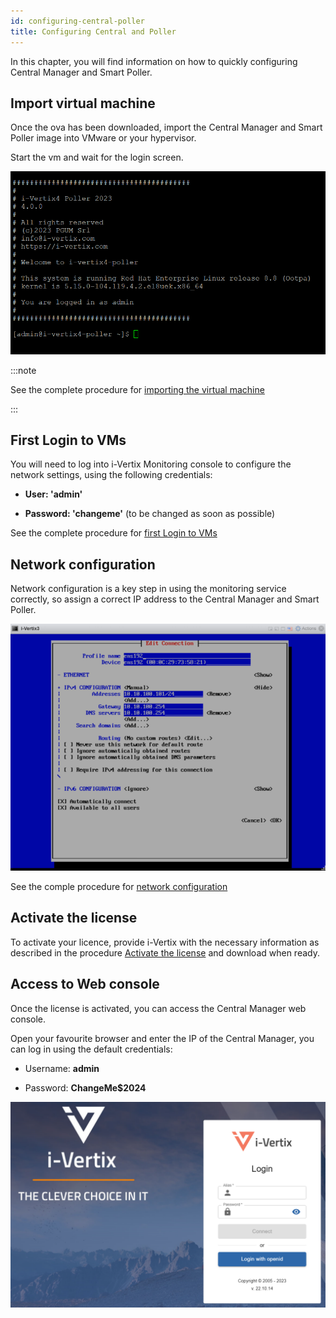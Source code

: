 ```yaml
---
id: configuring-central-poller
title: Configuring Central and Poller
---
```


In this chapter, you will find information on how to quickly configuring Central Manager and Smart Poller.

## Import virtual machine

Once the ova has been downloaded, import the Central Manager and Smart Poller image into VMware or your hypervisor.

Start the vm and wait for the login screen.

![First_login](../../assets/setup-startup-central-poller/first-login-v4.png)


:::note

See the complete procedure for [importing the virtual machine](../../installation/setup-central-poller/import-virtual-appliance.md)

:::

## First Login to VMs

You will need to log into i-Vertix Monitoring console to configure the network settings, using the following credentials:

* **User: 'admin'**

* **Password: 'changeme'** (to be changed as soon as possible)

See the complete procedure for [first Login to VMs](../../installation/setup-central-poller/first-login)

## Network configuration

Network configuration is a key step in using the monitoring service correctly, so assign a correct IP address to the Central Manager and Smart Poller.

![NMTUI](../../assets/setup-startup-central-poller/nmtui.png)

See the comple procedure for [network configuration](../../installation/setup-central-poller/network-configuration.md)

## Activate the license

To activate your licence, provide i-Vertix with the necessary information as described in the procedure [Activate the license](../../installation/setup-central-poller/license.md) and download when ready.

## Access to Web console

Once the license is activated, you can access the Central Manager web console.

Open your favourite browser and enter the IP of the Central Manager, you can log in using the default credentials:

* Username: **admin**

* Password: **ChangeMe$2024**

![i-Vertix web login](../../assets/configuring-smart-poller/ivertix-web-login.png)
